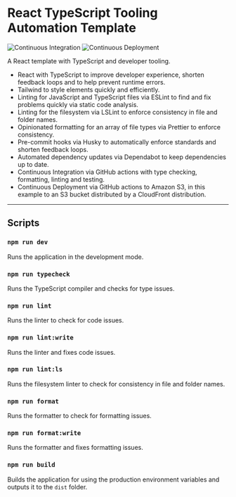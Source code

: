 # React TypeScript Tooling Automation Template

![Continuous Integration](https://github.com/louis-young/react-typescript-tooling-automation-template-vite/actions/workflows/ci.yml/badge.svg)
![Continuous Deployment](https://github.com/louis-young/react-typescript-tooling-automation-template-vite/actions/workflows/cd.yml/badge.svg)

A React template with TypeScript and developer tooling.

- React with TypeScript to improve developer experience, shorten feedback loops and to help prevent runtime errors.
- Tailwind to style elements quickly and efficiently.
- Linting for JavaScript and TypeScript files via ESLint to find and fix problems quickly via static code analysis.
- Linting for the filesystem via LSLint to enforce consistency in file and folder names.
- Opinionated formatting for an array of file types via Prettier to enforce consistency.
- Pre-commit hooks via Husky to automatically enforce standards and shorten feedback loops.
- Automated dependency updates via Dependabot to keep dependencies up to date.
- Continuous Integration via GitHub actions with type checking, formatting, linting and testing.
- Continuous Deployment via GitHub actions to Amazon S3, in this example to an S3 bucket distributed by a CloudFront distribution.

---

## Scripts

### `npm run dev`

Runs the application in the development mode.

### `npm run typecheck`

Runs the TypeScript compiler and checks for type issues.

### `npm run lint`

Runs the linter to check for code issues.

### `npm run lint:write`

Runs the linter and fixes code issues.

### `npm run lint:ls`

Runs the filesystem linter to check for consistency in file and folder names.

### `npm run format`

Runs the formatter to check for formatting issues.

### `npm run format:write`

Runs the formatter and fixes formatting issues.

### `npm run build`

Builds the application for using the production environment variables and outputs it to the `dist` folder.
